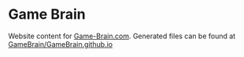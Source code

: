 # Game Brain

Website content for [Game-Brain.com](http://game-brain.com). Generated files can be found at [GameBrain/GameBrain.github.io](https://github.com/GameBrain/GameBrain.github.io)
